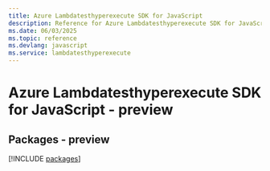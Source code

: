 ```yaml
---
title: Azure Lambdatesthyperexecute SDK for JavaScript
description: Reference for Azure Lambdatesthyperexecute SDK for JavaScript
ms.date: 06/03/2025
ms.topic: reference
ms.devlang: javascript
ms.service: lambdatesthyperexecute
---
```

# Azure Lambdatesthyperexecute SDK for JavaScript - preview
## Packages - preview
[!INCLUDE [packages](lambdatesthyperexecute-index.md)]